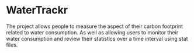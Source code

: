 # WaterTrackr
The project allows people to measure the aspect of their carbon footprint related to water consumption. As well as allowing users to monitor their water consumption and review their statistics over a time interval using stat files.
